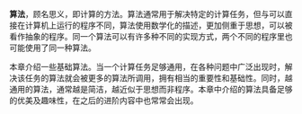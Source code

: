 **算法**，顾名思义，即计算的方法。算法通常用于解决特定的计算任务，但与可以直接在计算机上运行的程序不同，算法使用数学化的描述，更加侧重于思想，可以被看作抽象的程序。同一个算法可以有许多种不同的实现方式，两个不同的程序里也可能使用了同一种算法。

本章介绍一些基础算法。当一个计算任务足够通用，在各种问题中广泛出现时，解决该任务的算法就会被更多的算法所调用，拥有相当的重要性和基础性。同时，越通用的算法，通常越是简洁，越近似于思想而非程序。本章中介绍的算法具备足够的优美及趣味性，在之后的进阶内容中也常常会出现。
